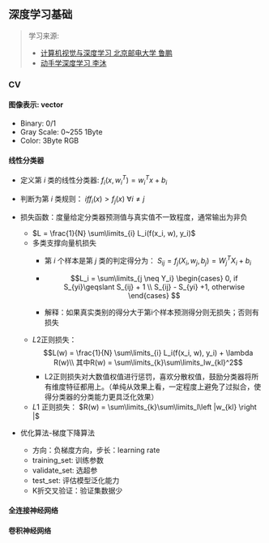 ## 深度学习基础

> 学习来源:
> * [计算机视觉与深度学习 北京邮电大学 鲁鹏](https://www.bilibili.com/video/BV1V54y1B7K3/?spm_id_from=333.337.search-card.all.click&vd_source=6eeaf968db275442f9be23b6183a3fd2)
> * [动手学深度学习 李沐](http://zh-v2.d2l.ai/)

### CV

#### 图像表示: vector
* Binary: 0/1
* Gray Scale: 0~255 1Byte
* Color: 3Byte RGB

#### 线性分类器

* 定义第 $i$ 类的线性分类器: $f_i(x, w_i^T) = w_i^Tx + b_i$

* 判断为第 $i$ 类规则： $if f_i(x) > f_j(x)$  $\forall i\neq j$
* 损失函数：度量给定分类器预测值与真实值不一致程度，通常输出为非负
    * $L = \frac{1}{N} \sum\limits_{i} L_i(f(x_i, w), y_i)$
    * 多类支撑向量机损失
        * 第 $i$ 个样本是第 $j$ 类的判定得分为： $S_{ij} = f_j(X_i, w_j, b_j) = W_j^TX_i+ b_i$
        * $$L_i = \sum\limits_{j \neq Y_i} 
\begin{cases} 0, if S_{yi}\geqslant S_{ij} + 1 \\
                S_{ij} - S_{yi} +1, otherwise
\end{cases} 
$$

        * 解释：如果真实类别的得分大于第i个样本预测得分则无损失；否则有损失
    * $L2$正则损失： $$L(w) = \frac{1}{N} \sum\limits_{i} L_i(f(x_i, w), y_i) + \lambda R(w)\\ 其中R(w) = \sum\limits_{k}\sum\limits_lw_{kl}^2$$
        * L2正则损失对大数值权值进行惩罚，喜欢分散权值，鼓励分类器将所有维度特征都用上。（单纯从效果上看，一定程度上避免了过拟合，使得分类器的分类能力更具泛化效果）
    * $L1$ 正则损失： $R(w) = \sum\limits_{k}\sum\limits_l\left |w_{kl}  \right |$

* 优化算法-梯度下降算法
    * 方向：负梯度方向，步长：learning rate
    * training_set: 训练参数
    * validate_set: 选超参
    * test_set: 评估模型泛化能力
    * K折交叉验证：验证集数据少

#### 全连接神经网络

#### 卷积神经网络